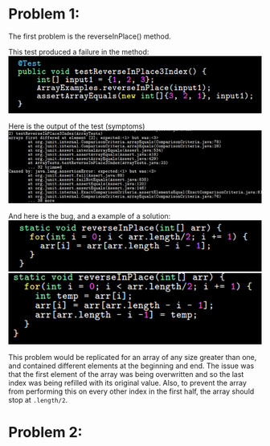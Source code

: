 # Problem 1:
The first problem is the reverseInPlace() method.

This test produced a failure in the method:
![Image](/lab3_images/Lab3-p1-test.png)

Here is the output of the test (symptoms)
![Image](/lab3_images/Lab3-p1-symptoms.png)

And here is the bug, and a example of a solution:
![Image](/lab3_images/Lab3-p1-bug.png)
![Image](/lab3_images/Lab3-p1-sln.png)

This problem would be replicated for an array of any size greater than one, and contained different elements at the beginning and end. The issue was that the first element of the array was being overwritten and so the last index was being refilled with its original value. Also, to prevent the array from performing this on every other index in the first half, the array should stop at `.length/2`.

# Problem 2:











